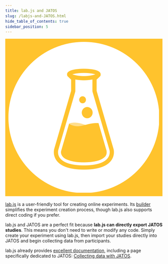 ```yaml
---
title: lab.js and JATOS
slug: /labjs-and-JATOS.html
hide_table_of_contents: true
sidebar_position: 5
---
```


<div style={{'float':'right', 'width':'200px'}}>

![](/img/labjs_logo.png)

</div>

[lab.js](https://lab.js.org/) is a user-friendly tool for creating online experiments. Its [builder](https://labjs.felixhenninger.com/) simplifies the experiment creation process, though lab.js also supports direct coding if you prefer.

lab.js and JATOS are a perfect fit because **lab.js can directly export JATOS studies**. This means you don't need to write or modify any code. Simply create your experiment using lab.js, then import your studies directly into JATOS and begin collecting data from participants.

lab.js already provides [excellent documentation](https://labjs.readthedocs.io/en/latest/index.html), including a page specifically dedicated to JATOS: [Collecting data with JATOS](https://labjs.readthedocs.io/en/latest/learn/deploy/3c-jatos.html).
